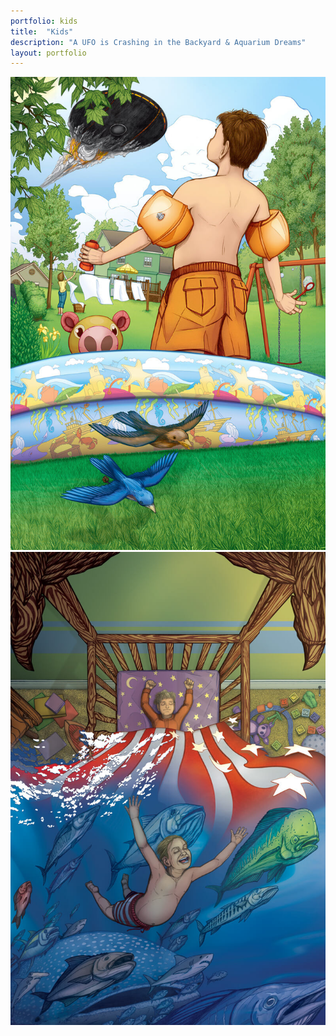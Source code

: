 ```yaml
---
portfolio: kids
title:  "Kids"
description: "A UFO is Crashing in the Backyard & Aquarium Dreams"
layout: portfolio
---
```

<div class="row">
    <div class="col-md-6">
    <img src="../../images/kids3.jpg" class="img-fluid"/>
    </div>
    <div class="col-md-6">
    <img src="../../images/kids4.jpg" class="img-fluid"/>
    </div>
</div>
